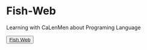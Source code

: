 # Fish-Web
Learning with CaLenMen about Programing Language

<button><a href="https://github.com/Ca-Len-Men/Fish-Web/libdatastructure.html">Fish Web</a></button>
